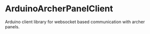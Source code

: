 # ArduinoArcherPanelClient
Arduino client library for websocket based communication with archer panels.
